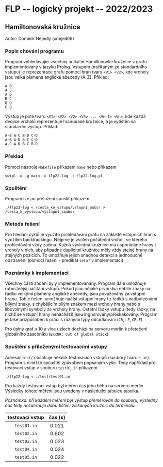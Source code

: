 # FLP -- logický projekt -- 2022/2023
## Hamiltonovská kružnice

Autor: Dominik Nejedlý (xnejed09)

### Popis chování programu

Program vyhledávající všechny unikátní Hamiltonovké kružnice v grafu
implementovaný v jazyku Prolog. Vstupem (načítaným ze standardního vstupu) je
reprezentace grafu pomocí hran tvaru `<V1> <V2>`, kde vrcholy jsou velká
písmena anglické abecedy (A-Z). Příklad:

    A B
    A C
    A D
    B C
    B D
    C B

Výstup je poté tvaru `<V1>-<V2> <V2>-<V3> ... <Vn-1>-<Vn>`, kde každá
dvojice vrcholů reprezentuje hranudané kružnice, a je vytištěn na standardní výstup.
Příklad:

    A-B A-C B-D C-D
    A-B A-D B-C C-D
    A-C A-D B-C B-D

### Překlad

Pomocí nástroje `Makefile` příkazem `make` nebo příkazem

    swipl -q -g main -o flp22-log -c flp22-log.pl

### Spuštění

Program lze po přeložení spustit příkazem

    ./flp22-log < /cesta_ke_vstupu/vstupní_oubor > /cesta_k_výstupu/výstupní_soubor

### Metoda řešení

Pro hledání cyklů je využito prohledávání grafu na základě vstupních hran s využitím
backtrackingu. Nejprve je zvolen počáteční vrchol, ve kterého prohledávání vždy začíná.
Každá výsledná kružnice má usporádáné hrany i vrcholy v nich, aby případné duplicitní
kružnice měly vždy stejné hrany na stejných pozicích. To umožňuje jejich snadnou detekci
a jednoduché odstranění (pomocí řazení - predikát `setof` v implementaci).

### Poznámky k implementaci

Všechny části zadání byly implementovanány. Program dále umožňuje robustnější načítání vstupů.
Pokud jsou nějaké první dva nebílé znaky na řádku velkými písmeny anglické abecedy, jsou považovány
za vstupní hranu. Tohle řešení umožňuje načíst vstupní hrany i z řádků s nadbytečnými bílými znaky,
s chybějícím bílým znakem mezi vrcholy hrany nebo s libovolnými symboly za vrcholy hrany. Ostatní
řádky vstupu (tedy řádky, na nichž se vstupní hrany nenachází) jsou ingnorovány/přeskakovány. Program
je také přizpůsoben k práci s různými typy odřádkování (`CR`, `LF`, `CRLF`).

Pro úplný graf o 10 a více uzlech dochází na serveru merlin k přetečení globálního zásobníku
(`ERROR: Out of global stack`).

### Spuštění s přiloženými testovacími vstupy

Adresář `test/` obsahuje několik testovacích vstupů (soubory tvaru `*.in`). Program s nimi lze
spouštět způsobem popsaným výše. Tedy například pro testovací vstup v souboru `test01.in` příkazem

    ./flp22-log < ./test/test01.in

Pro každý testovací vstup byl měřen čas jeho běhu na serveru merlin. Výsledky tohoto měření jsou uvedeny
v následující tabulce tabulka.

*Poznámka: při každém měření byl výstup přeměrován do souboru, výsledný čas tedy nezahrnuje dobu tištění získaných kružnic do terminálu.*

| testovací vstup | čas (s) |
| :-------------: | :-----: |
| `test01.in`     | 0.021   |
| `test02.in`     | 0.602   |
| `test03.in`     | 0.023   |
| `test04.in`     | 0.024   |
| `test05.in`     | 0.022   |
